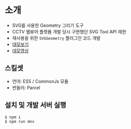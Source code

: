 # 소개
- SVG를 사용한 Geometry 그리기 도구
- CCTV 웹뷰어 플랫폼 개발 당시 구현했던 SVG Tool API 재현
- 재사용을 위한 `SVGGeometry` 플러그인 코드 개발 
- [데모보기](https://chodragon9.github.io/geometry/demo/)
- [데모영상](https://chodragon9.github.io/geometry/데모영상.mp4)

## 스킬셋
- 언어: ES5 / CommonJs 모듈
- 번들러: Parcel 

## 설치 및 개발 서버 실행
```bash
$ npm i
$ npm run dev
```
